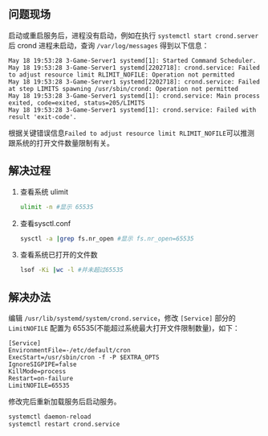 ## 问题现场
启动或重启服务后，进程没有启动，例如在执行 `systemctl start crond.server`后 crond 进程未启动，查询 `/var/log/messages` 得到以下信息：
```
May 18 19:53:28 3-Game-Server1 systemd[1]: Started Command Scheduler.
May 18 19:53:28 3-Game-Server1 systemd[2202718]: crond.service: Failed to adjust resource limit RLIMIT_NOFILE: Operation not permitted
May 18 19:53:28 3-Game-Server1 systemd[2202718]: crond.service: Failed at step LIMITS spawning /usr/sbin/crond: Operation not permitted
May 18 19:53:28 3-Game-Server1 systemd[1]: crond.service: Main process exited, code=exited, status=205/LIMITS
May 18 19:53:28 3-Game-Server1 systemd[1]: crond.service: Failed with result 'exit-code'.
```
根据关键错误信息`Failed to adjust resource limit RLIMIT_NOFILE`可以推测跟系统的打开文件数量限制有关。


## 解决过程

1. 查看系统 ulimit
    ```bash
    ulimit -n #显示 65535
    ```
2. 查看sysctl.conf
    ```bash
    sysctl -a |grep fs.nr_open #显示 fs.nr_open=65535
    ```
3. 查看系统已打开的文件数
    ```bash
    lsof -Ki |wc -l #并未超过65535
    ```

## 解决办法
编辑 `/usr/lib/systemd/system/crond.service`，修改 `[Service]` 部分的 `LimitNOFILE` 配置为 65535(不能超过系统最大打开文件限制数量)，如下：
```
[Service]
EnvironmentFile=-/etc/default/cron
ExecStart=/usr/sbin/cron -f -P $EXTRA_OPTS
IgnoreSIGPIPE=false
KillMode=process
Restart=on-failure
LimitNOFILE=65535
```
修改完后重新加载服务后启动服务。

```bash
systemctl daemon-reload
systemctl restart crond.service
```